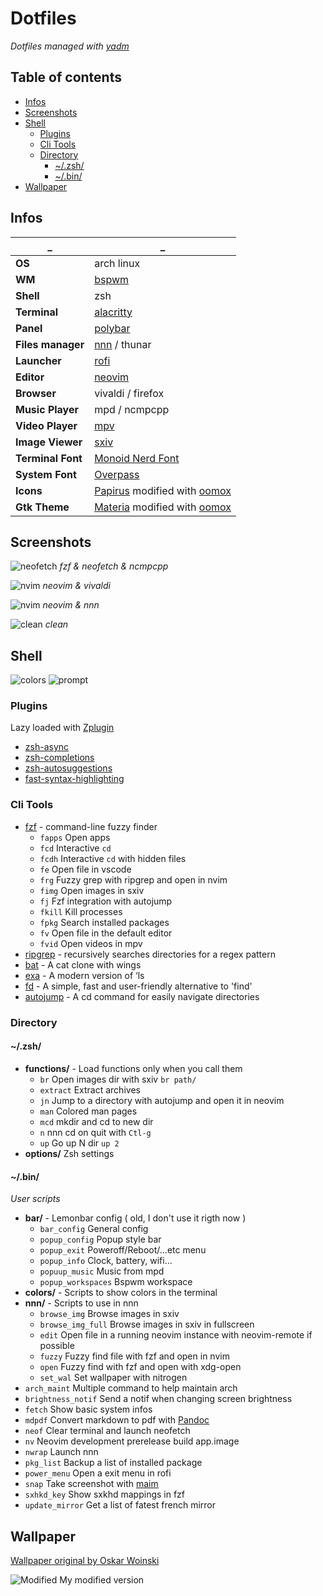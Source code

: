 # Dotfiles

*Dotfiles managed with [yadm](https://yadm.io)*

## Table of contents

* [Infos](#infos)
* [Screenshots](#screenshots)
* [Shell](#shell)
    + [Plugins](#plugins)
    + [Cli Tools](#cli-tools)
    + [Directory](#directory)
        - [~/.zsh/](#zsh)
        - [~/.bin/](#bin)
* [Wallpaper](#wallpaper)

## Infos

 _                | _
--                | --|
**OS**            | arch linux
**WM**            | [bspwm](https://github.com/baskerville/bspwm)
**Shell**         | zsh
**Terminal**      | [alacritty](https://github.com/jwilm/alacritty)
**Panel**         | [polybar](https://github.com/jaagr/polybar)
**Files manager** | [nnn](https://github.com/jarun/nnn) / thunar
**Launcher**      | [rofi](https://github.com/davatorium/rofi)
**Editor**        | [neovim](https://github.com/neovim/neovim)
**Browser**       | vivaldi / firefox
**Music Player**  | mpd / ncmpcpp
**Video Player**  | [mpv](https://github.com/mpv-player/mpv)
**Image Viewer**  | [sxiv](https://github.com/muennich/sxiv)
**Terminal Font** | [Monoid Nerd Font](https://github.com/ryanoasis/nerd-fonts)
**System Font**   | [Overpass](https://overpassfont.org)
**Icons**         | [Papirus](https://github.com/PapirusDevelopmentTeam/papirus-icon-theme) modified with [oomox](https://github.com/themix-project/oomox)
**Gtk Theme**     | [Materia](https://github.com/nana-4/materia-theme) modified with [oomox](https://github.com/themix-project/oomox)

## Screenshots


![neofetch](img/previews/neofetch.png?raw=true "neofetch")
*fzf & neofetch & ncmpcpp*

![nvim](img/previews/nvim_md.png?raw=true "nvim & vivaldi")
*neovim & vivaldi*

![nvim](img/previews/nvim_nnn.png?raw=true "nvim & nnn")
*neovim & nnn*

![clean](img/previews/clean.png?raw=true "clean")
*clean*

## Shell

![colors](img/previews/colors.png?raw=true "shell colors")
![prompt](img/previews/prompt.png?raw=true "prompt")

### Plugins

Lazy loaded with [Zplugin](https://github.com/zdharma/zplugin)

* [zsh-async](https://github.com/mafredri/zsh-async)
* [zsh-completions](https://github.com/zsh-users/zsh-completions)
* [zsh-autosuggestions](https://github.com/zsh-users/zsh-autosuggestions)
* [fast-syntax-highlighting](https://github.com/zdharma/fast-syntax-highlighting)

### Cli Tools

* [fzf](https://github.com/junegunn/fzf) - command-line fuzzy finder
    * `fapps` Open apps
    * `fcd` Interactive `cd`
    * `fcdh` Interactive `cd` with hidden files
    * `fe` Open file in vscode
    * `frg` Fuzzy grep with ripgrep and open in nvim
    * `fimg` Open images in sxiv
    * `fj` Fzf integration with autojump
    * `fkill` Kill processes
    * `fpkg` Search installed packages
    * `fv` Open file in the default editor
    * `fvid` Open videos in mpv
* [ripgrep](https://github.com/BurntSushi/ripgrep) - recursively searches directories for a regex pattern
* [bat](https://github.com/sharkdp/bat) - A cat clone with wings
* [exa](https://github.com/ogham/exa) - A modern version of ‘ls
* [fd](https://github.com/sharkdp/fd) - A simple, fast and user-friendly alternative to 'find'
* [autojump](https://github.com/wting/autojump) - A cd command for easily navigate directories

### Directory

#### ~/.zsh/

* **functions/** - Load functions only when you call them
    * `br` Open images dir with sxiv `br path/`
    * `extract` Extract archives
    * `jn` Jump to a directory with autojump and open it in neovim
    * `man` Colored man pages
    * `mcd` mkdir and cd to new dir
    * `n` nnn cd on quit with `Ctl-g`
    * `up` Go up N dir `up 2`
* **options/** Zsh settings

#### ~/.bin/

*User scripts*

* **bar/** - Lemonbar config ( old, I don't use it rigth now )
    * `bar_config` General config
    * `popup_config` Popup style bar
    * `popup_exit` Poweroff/Reboot/...etc menu
    * `popup_info` Clock, battery, wifi...
    * `popuup_music` Music from mpd
    * `popup_workspaces` Bspwm workspace
* **colors/** - Scripts to show colors in the terminal
* **nnn/** - Scripts to use in nnn
    * `browse_img` Browse images in sxiv
    * `browse_img_full` Browse images in sxiv in fullscreen
    * `edit` Open file in a running neovim instance with neovim-remote if possible
    * `fuzzy` Fuzzy find file with fzf and open in nvim
    * `open` Fuzzy find with fzf and open with xdg-open
    * `set_wal` Set wallpaper with nitrogen
* `arch_maint` Multiple command to help maintain arch
* `brightness_notif` Send a notif when changing screen brightness
* `fetch` Show basic system infos
* `mdpdf` Convert markdown to pdf with [Pandoc](https://github.com/jgm/pandoc)
* `neof` Clear terminal and launch neofetch
* `nv` Neovim development prerelease build app.image
* `nwrap` Launch nnn
* `pkg_list` Backup a list of installed package
* `power_menu` Open a exit menu in rofi
* `snap` Take screenshot with [maim](https://github.com/naelstrof/maim)
* `sxhkd_key` Show sxkhd mappings in fzf
* `update_mirror` Get a list of fatest french mirror

## Wallpaper

[Wallpaper original by Oskar Woinski](https://www.artstation.com/artwork/vPBmE)

![Modified](img/previews/wal.jpg?raw=true "wallpaper")
My modified version
